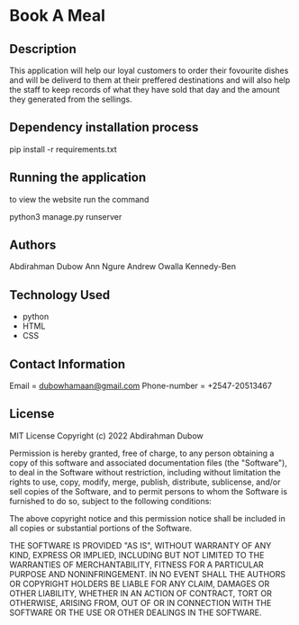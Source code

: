 # Book A Meal

## Description

This application will help our loyal customers to order their fovourite dishes and will be deliverd to them at their preffered destinations and will also help the staff to keep records of what they have sold that day and the amount they generated from the sellings.

## Dependency installation process

pip install -r requirements.txt

## Running the application
to view the website run the command

python3 manage.py runserver

## Authors
Abdirahman Dubow
Ann Ngure
Andrew Owalla
Kennedy-Ben

## Technology Used
* python
* HTML
* CSS

## Contact Information
Email = dubowhamaan@gmail.com
Phone-number = +2547-20513467

## License
MIT License
Copyright (c) 2022 Abdirahman Dubow

Permission is hereby granted, free of charge, to any person obtaining a copy of this software and associated documentation files (the "Software"), to deal in the Software without restriction, including without limitation the rights to use, copy, modify, merge, publish, distribute, sublicense, and/or sell copies of the Software, and to permit persons to whom the Software is furnished to do so, subject to the following conditions:

The above copyright notice and this permission notice shall be included in all copies or substantial portions of the Software.

THE SOFTWARE IS PROVIDED "AS IS", WITHOUT WARRANTY OF ANY KIND, EXPRESS OR IMPLIED, INCLUDING BUT NOT LIMITED TO THE WARRANTIES OF MERCHANTABILITY, FITNESS FOR A PARTICULAR PURPOSE AND NONINFRINGEMENT. IN NO EVENT SHALL THE AUTHORS OR COPYRIGHT HOLDERS BE LIABLE FOR ANY CLAIM, DAMAGES OR OTHER LIABILITY, WHETHER IN AN ACTION OF CONTRACT, TORT OR OTHERWISE, ARISING FROM, OUT OF OR IN CONNECTION WITH THE SOFTWARE OR THE USE OR OTHER DEALINGS IN THE SOFTWARE.